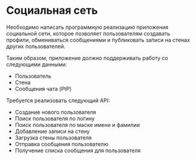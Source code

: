 # Социальная сеть
Необходимо написать программную реализацию приложения  социальной сети, которое позволяет пользователям создавать профили, обмениваться сообщениями и публиковать записи на стенах других пользователей.

Таким образом, приложение должно поддерживать работу со следующими данными:

* Пользователь
* Стена
* Сообщения чата (PtP)

Требуется реализовать следующий API:

* Создание нового пользователя
* Поиск пользователя по логину
* Поиск пользователя по маске имени и фамилии
* Добавление записи на стену
* Загрузка стены пользователя
* Отправка сообщения пользователю
* Получение списка сообщения для пользователя